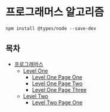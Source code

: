 # 프로그래머스 알고리즘

```markdown
npm install @types/node --save-dev

```

## 목차
- [프로그래머스](https://programmers.co.kr/?utm_source=google&utm_medium=cpc&utm_campaign=brand_prgms_pc&gclid=CjwKCAjw7eSZBhB8EiwA60kCW3qhoFae58o_Hce78ZJEalYLc1lGWLBBfkt38m7MbFfXNsmSSzk9hBoCvWYQAvD_BwE)
    - [Level One]()
      - [Level One Page One](LevelOne/Javscript/LevelOnePageOne.md)
      - [Level One Page Two](LevelOne/Javscript/LevelOnePageTwo.md)
      - [Level One Page Three](LevelOne/Javscript/LevelOnePageThree.md) 
    - [Level Two]()
      - [Level Two Page One](LevelTwo/Javscript/LevelTwoPageOne.md)

